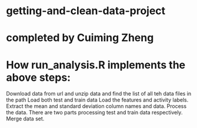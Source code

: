# getting-and-clean-data-project
# completed by Cuiming Zheng
# How run_analysis.R implements the above steps:


 


 Download data from url and unzip data and find the list of all teh data files in the path
 Load both test and train data Load the features and activity labels.
 Extract the mean and standard deviation column names and data.
 Process the data. There are two parts processing test and train data respectively.
 Merge data set.


